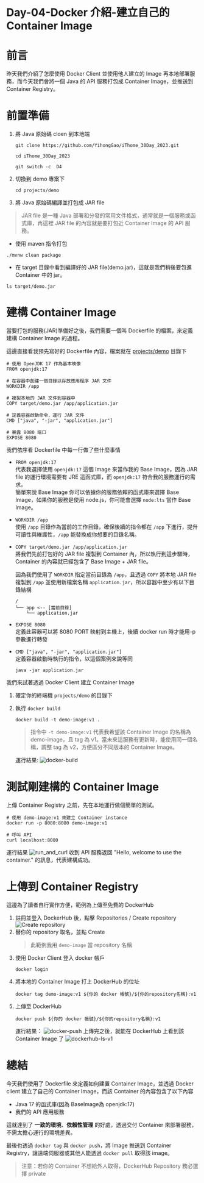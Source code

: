 # Day-04-Docker 介紹-建立自己的 Container Image

# 前言
昨天我們介紹了怎麼使用 Docker Client 並使用他人建立的 Image 再本地部署服務，而今天我們會將一個 Java 的 API 服務打包成 Container Image，並推送到 Container Registry。

# 前置準備
1. 將 Java 原始碼 cloen 到本地端
    ```
    git clone https://github.com/YihongGao/iThome_30Day_2023.git

    cd iThome_30Day_2023

    git switch -c  D4
    ```

2. 切換到 demo 專案下
    ```
    cd projects/demo
    ```
3. 將 Java 原始碼編譯並打包成 JAR file
> JAR file 是一種 Java 部署和分發的常用文件格式，通常就是一個服務或函式庫，再這裡 JAR file 的內容就是要打包近 Container Image 的 API 服務。    

 - 使用 maven 指令打包
 ```
 ./mvnw clean package
 ```
 - 在 target 目錄中看到編譯好的 JAR file(demo.jar)，這就是我們稍後要包進 Container 中的 jar。
 ```
 ls target/demo.jar
 ```
   
# 建構 Container Image
當要打包的服務(JAR)準備好之後，我們需要一個叫 Dockerfile 的檔案，來定義建構 Container Image 的過程。

這邊直接看我預先寫好的 Dockerfile 內容，檔案就在 [projects/demo](https://github.com/YihongGao/iThome_30Day_2023/blob/D4/projects/demo/Dockerfile) 目錄下

```
# 使用 OpenJDK 17 作為基本映像
FROM openjdk:17

# 在容器中創建一個目錄以存放應用程序 JAR 文件
WORKDIR /app

# 複製本地的 JAR 文件到容器中
COPY target/demo.jar /app/application.jar

# 定義容器啟動命令，運行 JAR 文件
CMD ["java", "-jar", "application.jar"]

# 暴露 8080 端口
EXPOSE 8080
```

我們依序看 Dockerfile 中每一行做了些什麼事情
- `FROM openjdk:17`    
    代表我選擇使用 `openjdk:17` 這個 Image 來當作我的 Base Image，因為 JAR file 的運行環境需要有 JRE 這函式庫，而 `openjdk:17` 符合我的服務運行的需求。    
    簡單來說 Base Image 你可以依據你的服務依賴的函式庫來選擇 Base Image，如果你的服務是使用 node.js，你可能會選擇 `node:lts` 當作 Base Image。
- `WORKDIR /app`    
    使用 `/app` 目錄作為當前的工作目錄，確保後續的指令都在 `/app` 下進行，提升可讀性與維護性，`/app` 能替換成你想要的目錄名稱。
- `COPY target/demo.jar /app/application.jar`    
    將我們先前打包好的 JAR file 複製到 Container 內，所以執行到這步驟時，Container 的內容就已經包含了 Base Image + JAR file。

    因為我們使用了 `WORKDIR` 指定當前目錄為 `/app`，且透過 `COPY` 將本地 JAR file 複製到 `/app` 並使用新檔案名稱 `application.jar`，所以容器中至少有以下目錄結構
    ```
    /
    └── app <-- [當前目錄] 
        └── application.jar
    ```
- `EXPOSE 8080`    
    定義此容器可以將 8080 PORT 映射到主機上，後續 docker run 時才能用-p 參數進行轉發
- `CMD ["java", "-jar", "application.jar"]`   
    定義容器啟動時執行的指令，以這個案例來說等同
    ```
    java -jar application.jar
    ```

我們來試著透過 Docker Client 建立 Container Image
1. 確定你的終端機 `projects/demo` 的目錄下
2. 執行 `docker build`
    ```
    docker build -t demo-image:v1 .
    ```
    > 指令中 `-t demo-image:v1` 代表我希望該 Container Image 的名稱為 demo-image，且 tag 為 v1。當未來這服務有更新時，能使用同一個名稱，調整 tag 為 v2，方便區分不同版本的 Container Image。

    運行結果:
    ![docker-build](https://cdn.jsdelivr.net/gh/YihongGao/picx-images-hosting@master/20230903/截圖-2023-09-03-上午3.02.51.32r4azzzea20.webp)

# 測試剛建構的 Container Image
上傳 Container Registry 之前，先在本地運行做個簡單的測試。
```
# 使用 demo-image:v1 來建立 Container instance
docker run -p 8080:8080 demo-image:v1

# 呼叫 API
curl localhost:8080
```
運行結果
![run_and_curl](https://cdn.jsdelivr.net/gh/YihongGao/picx-images-hosting@master/20230903/截圖-2023-09-03-上午3.14.04.52mk1hg58wc0.webp)
收到 API 服務返回 "Hello, welcome to use the container." 的訊息，代表建構成功。

# 上傳到 Container Registry
這邊為了讀者自行實作方便，範例為上傳至免費的 DockerHub

1. 註冊並登入 DockerHub 後，點擊 Repositories / Create repository
   ![Create repository](https://cdn.jsdelivr.net/gh/YihongGao/picx-images-hosting@master/20230903/截圖-2023-09-03-上午3.21.05.5h8n51bk9w8.webp)
2. 替你的 repository 取名，並點 Create
   > 此範例我用 `demo-image` 當 repository 名稱
3. 使用 Docker Client 登入 docker 帳戶
    ```
    docker login
    ```
4. 將本地的 Container Image 打上 DockerHub 的位址
    ```
    docker tag demo-image:v1 ${你的 docker 帳號}/${你的repository名稱}:v1
    ```
5. 上傳至 DockerHub
    ```
    docker push ${你的 docker 帳號}/${你的repository名稱}:v1
    ```
    運行結果：
    ![docker-push](https://cdn.jsdelivr.net/gh/YihongGao/picx-images-hosting@master/20230903/截圖-2023-09-03-上午3.37.27.4qb68l128960.webp)
    上傳完之後，就能在 DockerHub 上看到該 Container Image 了
    ![dockerhub-ls-v1](https://cdn.jsdelivr.net/gh/YihongGao/picx-images-hosting@master/20230903/截圖-2023-09-03-上午3.37.06.20dv71nmvzc0.webp)


# 總結
今天我們使用了 Dockerfile 來定義如何建置 Container Image，並透過 Docker client 建立了自己的 Container Image，而該 Container 的內容包含了以下內容
- Java 17 的函式庫(因為 BaseImage為 openjdk:17)
- 我們的 API 應用服務

這就達到了 **一致的環境**、**依賴性管理** 的好處，透過交付 Container 來部署服務，不需太擔心運行的環境差異。

最後也透過 `docker tag` 與 `docker push`，將 Image 推送到 Container Registry，讓遠端伺服器或其他人能透過 `docker pull` 取得該 image。
> 注意：若你的 Container 不想給外人取得，DockerHub Repository 務必選擇 private
